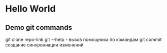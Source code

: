 # Hello World
## Demo git commands
git clone repo-link
git --help - вызов помощника по командам
git commit создание синхрониации изменений